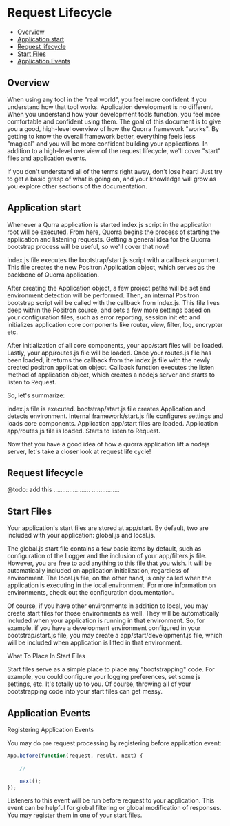 # Request Lifecycle

- [Overview](#overview)
- [Application start](#application-start)
- [Request lifecycle](#request-lifecycle)
- [Start Files](#start-files)
- [Application Events](#application-events)

## Overview

When using any tool in the "real world", you feel more confident if you understand how that tool works. Application development is no different. When you understand how your development tools function, you feel more comfortable and confident using them. The goal of this document is to give you a good, high-level overview of how the Quorra framework "works". By getting to know the overall framework better, everything feels less "magical" and you will be more confident building your applications. In addition to a high-level overview of the request lifecycle, we'll cover "start" files and application events.

If you don't understand all of the terms right away, don't lose heart! Just try to get a basic grasp of what is going on, and your knowledge will grow as you explore other sections of the documentation.


## Application start

Whenever a Qurra application is started index.js script in the application root will be executed. From here, Quorra begins the process of starting the application and listening requests. Getting a general idea for the Quorra bootstrap process will be useful, so we'll cover that now!

index.js file executes the bootstrap/start.js script with a callback argument. This file creates the new Positron Application object, which serves as the backbone of Quorra application.

After creating the Application object, a few project paths will be set and environment detection will be performed. Then, an internal Positron bootstrap script will be called with the callback from index.js. This file lives deep within the Positron source, and sets a few more settings based on your configuration files, such as error reporting, session init etc and initializes application core components like router, view, filter, log, encrypter etc.

After initialization of all core components, your app/start files will be loaded. Lastly, your app/routes.js file will be loaded. Once your routes.js file has been loaded, it returns the callback from the index.js file with the newly created positron application object. Callback function executes the listen method of application object, which creates a nodejs server and starts to listen to Request.

So, let's summarize:

index.js file is executed.
bootstrap/start.js file creates Application and detects environment.
Internal framework/start.js file configures settings and loads core components.
Application app/start files are loaded.
Application app/routes.js file is loaded.
Starts to listen to Request.

Now that you have a good idea of how a quorra application lift a nodejs server, let's take a closer look at request life cycle!

## Request lifecycle
@todo: add this
.....................
................


## Start Files

Your application's start files are stored at app/start. By default, two are included with your application: global.js and local.js.

The global.js start file contains a few basic items by default, such as configuration of the Logger and the inclusion of your app/filters.js file. However, you are free to add anything to this file that you wish. It will be automatically included on application initialization, regardless of environment. The local.js file, on the other hand, is only called when the application is executing in the local environment. For more information on environments, check out the configuration documentation.

Of course, if you have other environments in addition to local, you may create start files for those environments as well. They will be automatically included when your application is running in that environment. So, for example, if you have a development environment configured in your bootstrap/start.js file, you may create a app/start/development.js file, which will be included when application is lifted in that environment.

What To Place In Start Files

Start files serve as a simple place to place any "bootstrapping" code. For example, you could  configure your logging preferences, set some js settings, etc. It's totally up to you. Of course, throwing all of your bootstrapping code into your start files can get messy.


## Application Events

Registering Application Events

You may do pre request processing by registering before application event:

```javascript
App.before(function(request, result, next) {
	
	//

    next();
});
```

Listeners to this event will be run before request to your application. This event can be helpful for global
filtering or global modification of responses. You may register them in one of your start files.